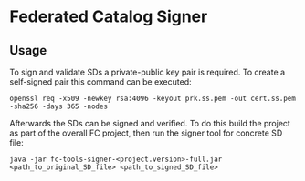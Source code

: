 # Federated Catalog Signer

## Usage

To sign and validate SDs a private-public key pair is required.
To create a self-signed pair this command can be executed:

```
openssl req -x509 -newkey rsa:4096 -keyout prk.ss.pem -out cert.ss.pem -sha256 -days 365 -nodes
```


Afterwards the SDs can be signed and verified. To do this build the project as part of the overall FC project, then run the signer tool for concrete SD file:

```
java -jar fc-tools-signer-<project.version>-full.jar <path_to_original_SD_file> <path_to_signed_SD_file>
```


